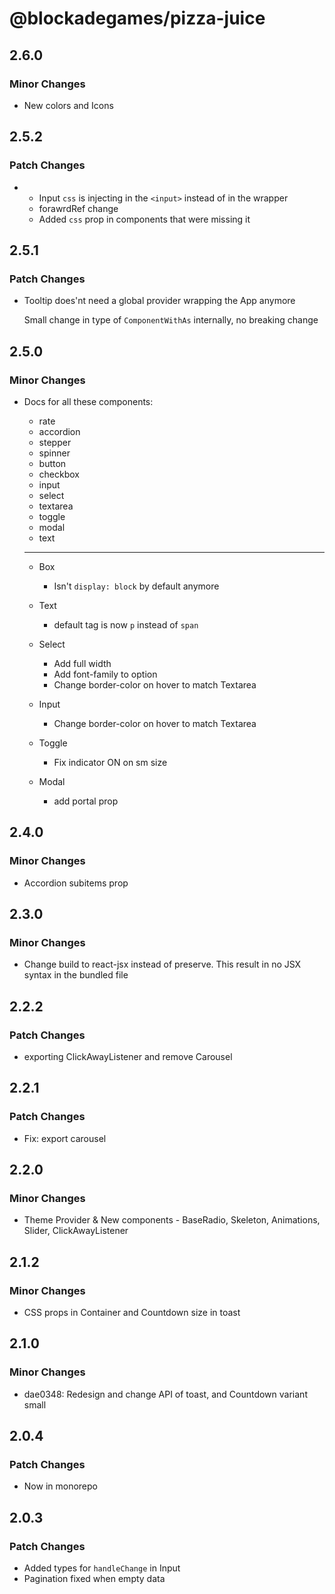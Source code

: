 # @blockadegames/pizza-juice

## 2.6.0

### Minor Changes

- New colors and Icons

## 2.5.2

### Patch Changes

- - Input `css` is injecting in the `<input>` instead of in the wrapper
  - forawrdRef change
  - Added `css` prop in components that were missing it

## 2.5.1

### Patch Changes

- Tooltip does'nt need a global provider wrapping the App anymore

  Small change in type of `ComponentWithAs` internally, no breaking change

## 2.5.0

### Minor Changes

- Docs for all these components:

  - rate
  - accordion
  - stepper
  - spinner
  - button
  - checkbox
  - input
  - select
  - textarea
  - toggle
  - modal
  - text

  ***

  - Box
    - Isn't `display: block` by default anymore
  - Text

    - default tag is now `p` instead of `span`

  - Select

    - Add full width
    - Add font-family to option
    - Change border-color on hover to match Textarea

  - Input

    - Change border-color on hover to match Textarea

  - Toggle

    - Fix indicator ON on sm size

  - Modal
    - add portal prop

## 2.4.0

### Minor Changes

- Accordion subitems prop

## 2.3.0

### Minor Changes

- Change build to react-jsx instead of preserve. This result in no JSX syntax in the bundled file

## 2.2.2

### Patch Changes

- exporting ClickAwayListener and remove Carousel

## 2.2.1

### Patch Changes

- Fix: export carousel

## 2.2.0

### Minor Changes

- Theme Provider & New components - BaseRadio, Skeleton, Animations, Slider, ClickAwayListener

## 2.1.2

### Minor Changes

- CSS props in Container and Countdown size in toast

## 2.1.0

### Minor Changes

- dae0348: Redesign and change API of toast, and Countdown variant small

## 2.0.4

### Patch Changes

- Now in monorepo

## 2.0.3

### Patch Changes

- Added types for `handleChange` in Input
- Pagination fixed when empty data
